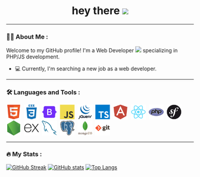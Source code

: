 <div id="header" align="center">
  <img src="https://komarev.com/ghpvc/?username=mentab&style=flat-square&color=blue" alt=""/>
  <h1>
    hey there
    <img src="https://media.giphy.com/media/hvRJCLFzcasrR4ia7z/giphy.gif" width="30px"/>
  </h1>
</div>

---

### :man_technologist: About Me :
Welcome to my GitHub profile! I'm a Web Developer <img src="https://media.giphy.com/media/WUlplcMpOCEmTGBtBW/giphy.gif" width="30"> specializing in PHP/JS development. 
- 💻 Currently, I'm searching a new job as a web developer.

---

### :hammer_and_wrench: Languages and Tools :
<div>
 <img src="https://github.com/devicons/devicon/blob/master/icons/html5/html5-original.svg" title="html5" alt="html5" width="40" height="40"/>&nbsp;
 <img src="https://github.com/devicons/devicon/blob/master/icons/css3/css3-plain-wordmark.svg"  title="css3" alt="css3" width="40" height="40"/>&nbsp;
 <img src="https://github.com/devicons/devicon/blob/master/icons/bootstrap/bootstrap-plain.svg" title="bootstrap" alt="bootstrap" width="40" height="40"/>&nbsp;
 <img src="https://github.com/devicons/devicon/blob/master/icons/javascript/javascript-original.svg" title="javascript" alt="javascript" width="40" height="40"/>&nbsp;
 <img src="https://github.com/devicons/devicon/blob/master/icons/jquery/jquery-original-wordmark.svg" title="jquery" alt="jquery" width="40" height="40"/>&nbsp;
 <img src="https://github.com/devicons/devicon/blob/master/icons/typescript/typescript-original.svg" title="typescript" alt="typescript" width="40" height="40"/>&nbsp;
 <img src="https://github.com/devicons/devicon/blob/master/icons/angularjs/angularjs-plain.svg" title="angularjs" alt="angularjs" width="40" height="40"/>&nbsp;
 <img src="https://github.com/devicons/devicon/blob/master/icons/react/react-original.svg" title="react" alt="react" width="40" height="40"/>&nbsp;
 <img src="https://github.com/devicons/devicon/blob/master/icons/php/php-original.svg" title="php" alt="php" width="40" height="40"/>&nbsp;
 <img src="https://github.com/devicons/devicon/blob/master/icons/symfony/symfony-original.svg" title="symfony" alt="symfony" width="40" height="40"/>&nbsp;
 <img src="https://github.com/devicons/devicon/blob/master/icons/nodejs/nodejs-original.svg" title="nodejs" alt="nodejs" width="40" height="40"/>&nbsp;
 <img src="https://github.com/devicons/devicon/blob/master/icons/express/express-original.svg" title="express" alt="express" width="40" height="40"/>&nbsp;
 <img src="https://github.com/devicons/devicon/blob/master/icons/mysql/mysql-original.svg" title="mysql" alt="mysql" width="40" height="40"/>&nbsp;
 <img src="https://github.com/devicons/devicon/blob/master/icons/postgresql/postgresql-original.svg" title="postgresql" alt="postgresql" width="40" height="40"/>&nbsp;
 <img src="https://github.com/devicons/devicon/blob/master/icons/mongodb/mongodb-original-wordmark.svg" title="mongodb"  alt="mongodb" width="40" height="40"/>&nbsp;
 <img src="https://github.com/devicons/devicon/blob/master/icons/git/git-original-wordmark.svg" title="git" alt="git" width="40" height="40"/>&nbsp;
</div>

---

### :fire: My Stats :
[![GitHub Streak](https://streak-stats.demolab.com/?user=mentab)](https://git.io/streak-stats)
[![GitHub stats](https://github-readme-stats.vercel.app/api?username=mentab)](https://github.com/anuraghazra/github-readme-stats)
[![Top Langs](https://github-readme-stats.vercel.app/api/top-langs/?username=mentab)](https://github.com/anuraghazra/github-readme-stats)

